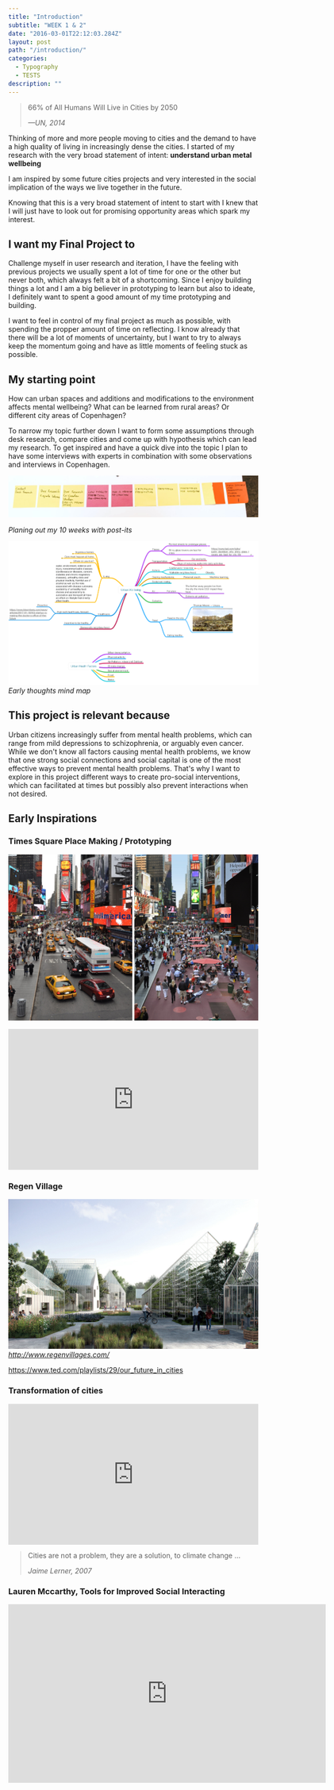 ```yaml
---
title: "Introduction"
subtitle: "WEEK 1 & 2"
date: "2016-03-01T22:12:03.284Z"
layout: post
path: "/introduction/"
categories:
  - Typography
  - TESTS
description: ""
---
```


>66% of All Humans Will Live in Cities by 2050
><footer><cite>—UN, 2014</cite></footer>

Thinking of more and more people moving to cities and the demand to have a high quality of living in increasingly dense the cities.
I started of my research with the very broad statement of intent: **understand urban metal wellbeing**

I am inspired by some future cities projects and very interested in the social implication of the ways we live together in the future.

Knowing that this is a very broad statement of intent to start with I knew that I will just have to look out for promising opportunity areas which spark my interest.

## I want my Final Project to

Challenge myself in user research and iteration, I have the feeling with previous projects we usually spent a lot of time for one or the other but never both, which always felt a bit of a shortcoming. Since I enjoy building things a lot and I am a big believer in prototyping to learn but also to ideate, I definitely want to spent a good amount of my time prototyping and building.

I want to feel in control of my final project as much as possible, with spending the propper amount of time on reflecting. I know already that there will be a lot of moments of uncertainty, but I want to try to always keep the momentum going and have as little moments of feeling stuck as possible.

## My starting point

How can urban spaces and additions and modifications to the environment affects mental wellbeing?
What can be learned from rural areas? Or different city areas of Copenhagen?

To narrow my topic further down I want to form some assumptions through desk research, compare cities and come up with hypothesis which can lead my research. To get inspired and have a quick dive into the topic I plan to have some interviews with experts in combination with some observations and interviews in Copenhagen.

![](postit-timeline.png)

*Planing out my 10 weeks with post-its*

![Early thoughts mind map](./early-thoughts.png)
*Early thoughts mind map*

## This project is relevant because

Urban citizens increasingly suffer from mental health problems, which can range from mild depressions to schizophrenia, or arguably even cancer. While we don't know all factors causing mental health problems, we know that one strong social connections and social capital is one of the most effective ways to prevent mental health problems. That's why I want to explore in this project different ways to create pro-social interventions, which can facilitated at times but possibly also prevent interactions when not desired.

## Early Inspirations

### Times Square Place Making / Prototyping
![Times Square Place Making / Prototyping](./times-square.jpg)

<div style="max-width:854px"><div style="position:relative;height:0;padding-bottom:56.25%"><iframe src="https://embed.ted.com/talks/janette_sadik_khan_new_york_s_streets_not_so_mean_any_more" width="854" height="480" style="position:absolute;left:0;top:0;width:100%;height:100%" frameborder="0" scrolling="no" allowfullscreen></iframe></div></div>

### Regen Village

![Regen Village](./regen-village.jpg)
*http://www.regenvillages.com/*

https://www.ted.com/playlists/29/our_future_in_cities

### Transformation of cities
<div style="max-width:854px"><div style="position:relative;height:0;padding-bottom:56.25%"><iframe src="https://embed.ted.com/talks/jaime_lerner_sings_of_the_city" width="854" height="480" style="position:absolute;left:0;top:0;width:100%;height:100%" frameborder="0" scrolling="no" allowfullscreen></iframe></div></div>

>Cities are not a problem, they are a solution, to climate change …
><footer><cite>Jaime Lerner, 2007</cite></footer>

### Lauren Mccarthy, Tools for Improved Social Interacting
<iframe src="https://player.vimeo.com/video/8549273" width="640" height="360" frameborder="0" webkitallowfullscreen mozallowfullscreen allowfullscreen></iframe>

<!---
In understanding urban mental well-being of (adults/teenagers).
How can urban spaces and additions and modifications to the environment affects mental health?
What can be learned from rural areas? Or different city areas of Copenhagen?

One comprehensive source of information around the topic I found at:
http://www.urbandesignmentalhealth.com/facts-and-figures.html
http://lauren-mccarthy.com/Social-Turkers
http://lauren-mccarthy.com/Relatable
http://lauren-mccarthy.com/Tools-for-Improved-Social-Interacting
-->

